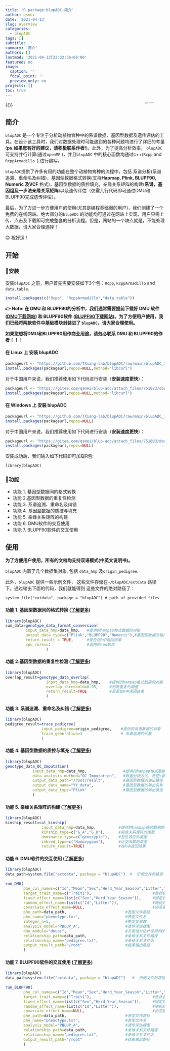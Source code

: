 ```yaml
---
title: 'R package:blupADC-简介'
author: qsmei
date: '2021-04-13'
slug: overView
categories:
  - blupADC
tags: []
subtitle: ''
summary: '简介'
authors: []
lastmod: '2021-04-13T22:32:36+08:00'
featured: no
image:
  caption: ''
  focal_point: ''
  preview_only: no
projects: []
toc: true
---
```


{{<toc>}}<img src="https://qsmei-markdown.oss-cn-shanghai.aliyuncs.com/markdown-img/20210617165506.png" alt="logo-blupADC"  height="250" align="right" style="zoom:25%;" />

## 简介

`blupADC` 是一个专注于分析动植物育种中的系谱数据、基因型数据及遗传评估的工具。在设计该工具时，我们对数据处理时可能遇到的各种问题均进行了详细的考量(**ps.如果您有好的建议，请积极联系作者!**)。此外，为了提高分析效率， `blupADC` 可支持并行计算(通过`openMP` )，并且`blupADC` 中的核心函数均通过c++(`Rcpp` and `RcppArmadillo `) 进行编写。

`blupADC`提供了许多有用的功能在整个动植物育种的流程中，包括 系谱分析(系谱追溯、重命名及纠错)，基因型数据格式转换(支持**Hapmap, Plink, BLUPF90, Numeric 及VCF** 格式)，基因型数据的质控填充，亲缘关系矩阵的构建(**系谱，基因组及一步法亲缘关系矩阵**)以及遗传评估（仅需几行代码即可通过DMU和BLUPF90完成遗传评估）。

最后，为了方进一步方便用户的使用(尤其是编程基础弱的用户)，我们创建了一个免费的在线网站。绝大部分的`blupADC` 的功能均可通过在网站上实现，用户只需上传、点击及下载即可完成整套的分析流程。但是，网站的一个缺点就是，不能处理大数据，请大家合理选择！

😊 祝好运 ! 

## 开始

### 🙊安装

 安装`blupADC` 之前，用户首先需要安装如下3个包：`Rcpp`, `RcppArmadillo` and `data.table`.

```R
install.packages(c("Rcpp", "RcppArmadillo","data.table"))
```

**👉 Note:  在 DMU 和 BLUPF90的分析中，我们通常需要提前下载好 DMU 软件 ([DMU下载网站](https://dmu.ghpc.au.dk/dmu/))  和 BLUPF90软件 ([BLUPF90下载网站](http://nce.ads.uga.edu/html/projects/programs/))。为了方便用户使用，我们已经将两款软件中基础模块封装进了 `blupADC`，请大家合理使用。**

**如果您想将DMU和BLUPF90用作商业用途，请务必联系 DMU 和 BLUPF90的作者！！！** 

#### 在 Linux 上 安装 blupADC

```R
packageurl <- "https://github.com/TXiang-lab/blupADC/raw/main/blupADC_1.0.1_linux.tar.gz"
install.packages(packageurl,repos=NULL,method="libcurl")
```

对于中国用户来说，我们推荐使用如下代码进行安装（**安装速度更快**）：

```R
packageurl <- "https://gitee.com/qsmei/blup-adc/attach_files/751023/download/blupADC_1.0.1_linux.tar.gz"
install.packages(packageurl,repos=NULL,method="libcurl")
```

#### 在 Windows 上 安装 blupADC

```R
packageurl <- "https://github.com/TXiang-lab/blupADC/raw/main/blupADC_1.0.1.zip"
install.packages(packageurl,repos=NULL)
```

对于中国用户来说，我们推荐使用如下代码进行安装（**安装速度更快**）：

```R
packageurl <- "https://gitee.com/qsmei/blup-adc/attach_files/751003/download/blupADC_1.0.1.zip"
install.packages(packageurl,repos=NULL)
```

安装成功后，我们输入如下代码即可加载R包:

``` {.r}
library(blupADC)
```

### 🙊功能

-   功能 1. 基因型数据间的格式转换
-   功能 2.基因型数据的重复性检测
-   功能 3. 系谱追溯、重命名及纠错
-   功能 4. 基因型数据的质控与填充
-   功能 5. 亲缘关系矩阵的构建
-   功能 6. DMU软件的交互使用
-   功能 7. BLUPF90软件的交互使用

## 使用

**为了方便用户使用，所有的文档均支持双语模式(中英文说明书)。**

`blupADC` 内置了几个数据集对象, 包括 `data_hmp` 及`origin_pedigree`.

此外，`blupADC`  提供一些示例文件， 这些文件存储在`~/blupADC/extdata` 路径下。通过输出下面的代码，我们就能得到 这些文件的绝对路径了：

``` {.r}
system.file("extdata", package = "blupADC") # path of provided files
```

#### 功能 1. 基因型数据间的格式转换 ([了解更多](https://qsmei.netlify.app/zh/post/blupadc/))

``` R
library(blupADC)
sum_data=genotype_data_format_conversion(
         input_data_hmp=data_hmp,   #提供的hampap格式数据的对象
         output_data_type=c("Plink","BLUPF90","Numeric"),#基因型数据的输出类型
         return_result = TRUE,      #是否在R中返回结果
         cpu_cores=1                #调用的cpu数目
                  )
```

#### 功能 2.基因型数据的重复性检测 ([了解更多](https://qsmei.netlify.app/zh/post/2021-04-17-r-package-blup-adc-overlap-genotype/overlap_genotype/))

``` R
library(blupADC)
overlap_result=genotype_data_overlap(
                  input_data_hmp=data_hmp,    #提供的hampap格式数据的对象
                  overlap_threshold=0.95,     #判断重复的阈值
                  return_result=TRUE          #是否在R中返回结果
                  )
```

#### 功能 3. 系谱追溯、重命名及纠错 ([了解更多](https://qsmei.netlify.app/zh/post/2021-04-17-r-package-blup-adc-pedigree/pedigree/))

``` R
library(blupADC)
pedigree_result=trace_pedigree(
                input_pedigree=origin_pedigree,    #提供的系谱数据的对象
                trace_generation=3                 # 系谱追溯的代数
                )                 
```

#### 功能 4. 基因型数据的质控与填充 ([了解更多](https://qsmei.netlify.app/zh/post/2021-04-17-r-package-blup-adc-qc-imputaion/qc_imputation/))

``` R
library(blupADC)
genotype_data_QC_Imputation(
            input_data_hmp=data_hmp,                #提供的hampap格式数据的对象
            data_analysis_method="QC_Imputation",   #数据分析方法，质控+填充
            output_data_path="/root/result",        #基因型数据的输出路径
            output_data_name="YY_data",             #基因型数据的输出名称
            output_data_type="Plink"                #基因型数据的输出类型
            )                       
```

#### 功能 5. 亲缘关系矩阵的构建 ([了解更多](https://qsmei.netlify.app/zh/post/2021-04-17-r-package-blup-adc-calculate-relationship-matrix/relationship_matrix/))

``` R
library(blupADC)
kinship_result=cal_kinship(
                input_data_hmp=data_hmp,          #提供的hampap格式数据的对象
                kinship_type=c("G_A","G_D"),      #亲缘关系矩阵的类型
                dominance_type=c("genotypic"),    #显性效应的类型
                inbred_type=c("Homozygous"),      #近交系数的类型
                return_result=TRUE)               #在R中返回结果        
```

#### 功能 6. DMU软件的交互使用 ([了解更多](https://qsmei.netlify.app/zh/post/2021-04-20-r-package-blup-adc-run-dmu/run_dmu/))

``` R
library(blupADC)
data_path=system.file("extdata", package = "blupADC")  #  示例文件的路径
  
run_DMU(
        phe_col_names=c("Id","Mean","Sex","Herd_Year_Season","Litter","Trait1","Trait2"), # colnames of phenotype 
        target_trait_name=c("Trait1"),                           #性状名称 
        fixed_effect_name=list(c("Sex","Herd_Year_Season")),     #固定效应名称
        random_effect_name=list(c("Id","Litter")),               #随机效应名称
        covariate_effect_name=NULL,                              #协变量效应名称
        phe_path=data_path,                          #表型文件路径
        phe_name="phenotype.txt",                    #表型文件名
        integer_n=5,                                 #整型变量数
        analysis_model="PBLUP_A",                    #遗传评估模型
        dmu_module="dmuai",                          #方差组分估计使用的DMU模块
        relationship_path=data_path,                 #亲缘关系文件路径
        relationship_name="pedigree.txt",            #亲缘关系文件名
        output_result_path="/root"                   #结果输出路径
        )
```

#### 功能 7. BLUPF90软件的交互使用 ([了解更多](https://qsmei.netlify.app/zh/post/2021-04-20-r-package-blup-adc-run-BLUPF90/BLUPF90/))

``` R
library(blupADC)
data_path=system.file("extdata", package = "blupADC")   #  示例文件的路径
  
run_BLUPF90(
        phe_col_names=c("Id","Mean","Sex","Herd_Year_Season","Litter","Trait1","Trait2"), # 表型数据的列名(ps.表型文件无列名)
        target_trait_name=c("Trait1"),                           #性状名称
        fixed_effect_name=list(c("Sex","Herd_Year_Season")),     #固定效应名称
        random_effect_name=list(c("Id","Litter")),               #随机效应名称
        covariate_effect_name=NULL,                              #协变量效应名称
        phe_path=data_path,                          #表型文件路径
        phe_name="phenotype.txt",                    #表型文件名
        analysis_model="PBLUP_A",                    #遗传评估模型
        relationship_path=data_path,                 #亲缘关系文件路径
        relationship_name="pedigree.txt",            #亲缘关系文件名
        output_result_path="/root"                   #结果输出路径
        )   
```
